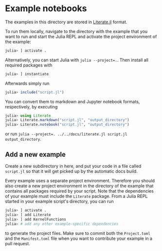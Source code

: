 # Example notebooks

The examples in this directory are stored in [Literate.jl](https://github.com/fredrikekre/Literate.jl) format.

To run them locally, navigate to the directory with the example that you want to run and
start the Julia REPL and activate the project environment of the example:
```julia
julia> ] activate .
```
Alternatively, you can start Julia with `julia --project=.`. Then install all required
packages with
```julia
julia> ] instantiate
```
Afterwards simply run
```julia
julia> include("script.jl")
```

You can convert them to markdown and Jupyter notebook formats, respectively, by executing
```julia
julia> using Literate
julia> Literate.markdown("script.jl", "output_directory")
julia> Literate.notebook("script.jl", "output_directory")
```
or run
`julia --project=. ../../docs/literate.jl script.jl output_directory`.

## Add a new example

Create a new subdirectory in here, and put your code in a file called `script.jl` so that it will get picked up by the automatic docs build.

Every example uses a separate project environment. Therefore you should also create a new
project environment in the directory of the example that contains all packages required by your script.
Note that the dependencies of your example must include the `Literate` package.
From a Julia REPL started in your example script's directory, you can run
```julia
julia> ] activate .
julia> ] add Literate
julia> ] add KernelFunctions
julia> # add any other example-specific dependencies
```
to generate the project files.
Make sure to commit both the `Project.toml` and the `Manifest.toml` file when you want to contribute your example in a pull request.
